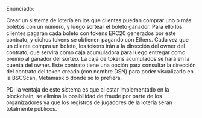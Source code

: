 Enunciado: 

Crear un sistema de lotería en los que clientes puedan comprar uno o más boletos con un número, y luego sortear el boleto
ganador. Para ello los clientes pagarán cada boleto con tokens ERC20 generados por este contrato, y dichos tokens se obtienen
pagando con Ethers. Cada vez que un cliente compra un boleto, los tokens irán a la dirección del owner del contrato,
que servirá como caja acumuladora para luego entregar como premio al ganador del sorteo.
La caja de tokens acumulados se hará en la cuenta del owner.
Este contrato tiene una opción para consultar la dirección del contrato del token creado (con nombre DSN) para poder
visualizarlo en la BSCScan, Metamask o donde se lo prefiera.

PD: la ventaja de este sistema es que al estar implementado en la blockchain, se elimina la posibilidad de fraude por parte
de los organizadores ya que los registros de jugadores de la lotería serán totalmente públicos.
